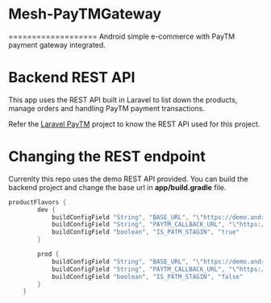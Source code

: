 # Mesh-PayTMGateway
===================
Android simple e-commerce with PayTM payment gateway integrated.

Backend REST API
===================
This app uses the REST API built in Laravel to list down the products, manage orders and handling PayTM payment transactions.

Refer the [Laravel PayTM](https://github.com/ravi8x/Laravel-PayTM-Server) project to know the REST API used for this project.

Changing the REST endpoint
===================
Currenlty this repo uses the demo REST API provided. You can build the backend project and change the base url in **app/build.gradle** file.
```gradle
productFlavors {
        dev {
            buildConfigField "String", "BASE_URL", "\"https://demo.androidhive.info/paytm/public/api/\""
            buildConfigField "String", "PAYTM_CALLBACK_URL", "\"https://securegw-stage.paytm.in/theia/paytmCallback?ORDER_ID=%s\""
            buildConfigField "boolean", "IS_PATM_STAGIN", "true"
        }

        prod {
            buildConfigField "String", "BASE_URL", "\"https://demo.androidhive.info/paytm/public/api/\""
            buildConfigField "String", "PAYTM_CALLBACK_URL", "\"https://securegw.paytm.in/theia/paytmCallback?ORDER_ID=%s\""
            buildConfigField "boolean", "IS_PATM_STAGIN", "false"
        }
    }
```
